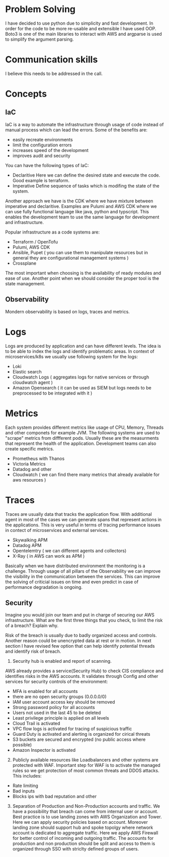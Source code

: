# Problem Solving

I have decided to use python due to simplicity and fast development. In order for the code to be more re-usable and extensible I have used OOP.
Boto3 is one of the main libraries to interact with AWS and argparse is used to simplify the argument parsing.

# Communication skills

I believe this needs to be addressed in the call.

# Concepts

## IaC

IaC is a way to automate the infrastructure through usage of code instead of manual process which can lead the errors.
Some of the benefits are:
  - easily recreate environments
  - limit the configuration errors
  - increases speed of the development
  - improves audit and security

You can have the following types of IaC:

  - Declaritive 
  Here we can define the desired state and execute the code. Good example is terraform.
  - Imperative 
  Define sequence of tasks which is modifing the state of the system.

Another approach we have is the CDK where we have mixture between imperative and declaritive. Examples are Pulumi and AWS CDK where we can use fully functional language like java, python and typscript. This enables the development team to use the same language for development and infrastructure.

Popular infrastructure as a code systems are:
  - Terraform / OpenTofu
  - Pulumi, AWS CDK
  - Ansible, Pupet ( you can use them to manipulate resources but in general they are configurational management systems )
  - Crossplane

The most important when choosing is the availability of ready modules and ease of use. Another point when we should consider the proper tool is the state management. 

## Observability

Mondern observability is based on logs, traces and metrics.

# Logs
Logs are produced by application and can have different levels. The idea is to be able to index the logs and identify problematic areas. In context of microservices/k8s we usually use following system for the logs:

- Loki 
- Elastic search
- Cloudwatch Logs ( aggregates logs for native services or through cloudwatch agent )
- Amazon Opensearch ( it can be used as SIEM but logs needs to be preprocessed to be integrated with it )

# Metrics

Each system provides different metrics like usage of CPU, Memory, Threads and other componets for example JVM. The following systems are used to "scrape" metrics from diffferent pods. Usually these are the measurments that represent the health of the application. Development teams can also create specific metrics.

- Prometheus with Thanos
- Victoria Metrics
- Datadog and other 
- Cloudwatch ( we can find there many metrics that already available for aws resources )

# Traces

Traces are usually data that tracks the application flow. With additional agent in most of the cases we can generate spans that represent actions in the applications. This is very useful in terms of tracing performance issues in contect of microservices and external services.

- Skywalking APM
- Datadog APM
- Opentelemtry ( we can different agents and collectors)
- X-Ray ( in AWS can work as APM )

Basically when we have distributed environment the monitoring is a challenge. Through usage of all pillars of the Observability we can improve the visibility in the communication between the services. This can improve the solving of criticial issues on time and even predict in case of performance degradation is ongoing.


## Security 

Imagine you would join our team and put in charge of securing our AWS infrastructure. What are the first three things that you check, to limit the risk of a breach? Explain why.

Risk of the breach is usually due to badly organized access and controls. Another reason could be unencrypted data at rest or in motion. In next section I have revised few option that can help identify potential threads and identify risk of breach.

1. Security hub is enabled and report of scanning. 

AWS already provides a service(Security Hub) to check CIS compliance and identifies risks in the AWS accounts. It validates through Config and other services for security controls of the environment:

- MFA is enabled for all accounts
- there are no open security groups  (0.0.0.0/0)
- IAM user account access key should be removed
- Strong password policy for all accounts
- Users not used in the last 45 to be deleted
- Least privilege principle is applied on all levels
- Cloud Trail is activated 
- VPC flow logs is activated for tracing of suspicious traffic
- Guard Duty is activated and alerting is organized for cirical threats
- S3 buckets are secured and encrypted (no public access where possible)
- Amazon Inspector is activated 

2. Publicly available resources like Loadbalancers and other systems are protected with WAF. Important step for WAF is to activate the managed rules so we get protection of most common threats and DDOS attacks. This includes:

- Rate limiting
- Bad inputs
- Blocks ips with bad reputation
and other

3. Separation of Production and Non-Production accounts and traffic. We have a possibility that breach can come from internal user or account. Best practice is to use landing zones with AWS Organization and Tower. Here we can apply security policies based on account. Moreover landing zone should support hub and spoke topolgy where network account is dedicated to aggregate traffic. Here we apply AWS Firewall for better control of incoming and outgoing traffic. The accounts for production and non production should be split and access to them is organized through SSO with striclty defined groups of users.